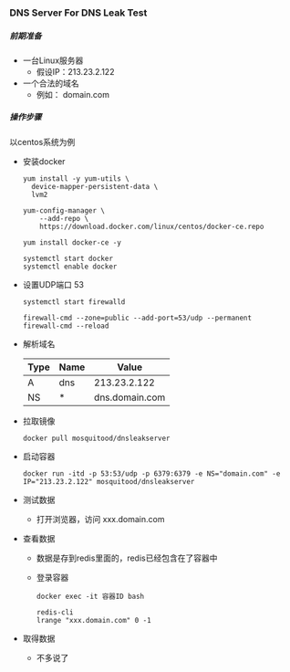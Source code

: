 ### DNS    Server    For    DNS   Leak   Test

##### 前期准备

- 一台Linux服务器
  -  假设IP：213.23.2.122
- 一个合法的域名
  - 例如：    domain.com

##### 操作步骤

以centos系统为例

- 安装docker

  ```shell
  yum install -y yum-utils \
    device-mapper-persistent-data \
    lvm2
    
  yum-config-manager \
      --add-repo \
      https://download.docker.com/linux/centos/docker-ce.repo
      
  yum install docker-ce -y
  
  systemctl start docker
  systemctl enable docker
  ```

- 设置UDP端口   53

  ```shell
  systemctl start firewalld
  
  firewall-cmd --zone=public --add-port=53/udp --permanent
  firewall-cmd --reload
  ```

- 解析域名

  | Type | Name | Value          |
  | ---- | ---- | -------------- |
  | A    | dns  | 213.23.2.122   |
  | NS   | *    | dns.domain.com |

- 拉取镜像

  ```shell
  docker pull mosquitood/dnsleakserver
  ```

- 启动容器

  ```shell
  docker run -itd -p 53:53/udp -p 6379:6379 -e NS="domain.com" -e IP="213.23.2.122" mosquitood/dnsleakserver
  ```

- 测试数据

  - 打开浏览器，访问 xxx.domain.com

- 查看数据

  - 数据是存到redis里面的，redis已经包含在了容器中

  - 登录容器

    ```shell
    docker exec -it 容器ID bash
    
    redis-cli
    lrange "xxx.domain.com" 0 -1
    ```

- 取得数据

  - 不多说了

